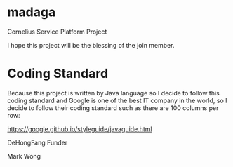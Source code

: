 # madaga
Cornelius Service Platform Project

I hope this project will be the blessing of the join member.

# Coding Standard
Because this project is written by Java language so I decide to follow this coding standard and Google is one of the best IT company in the world, so I decide to follow their coding standard such as there are 100 columns per row:

https://google.github.io/styleguide/javaguide.html

DeHongFang Funder

Mark Wong
